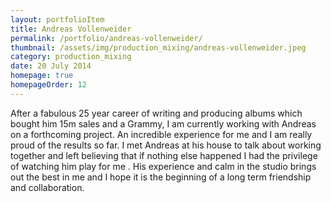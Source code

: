 ```yaml
---
layout: portfolioItem
title: Andreas Vollenweider
permalink: /portfolio/andreas-vollenweider/
thumbnail: /assets/img/production_mixing/andreas-vollenweider.jpeg
category: production_mixing
date: 20 July 2014
homepage: true
homepageOrder: 12
---
```


After a fabulous 25 year career of writing and producing albums which bought him 15m sales and a Grammy, I am currently working with Andreas on a forthcoming project. An incredible experience for me and I am really proud of the results so far. I met Andreas at his house to talk about working together and left believing that if nothing else happened I had the privilege of watching him play for me . His experience and calm in the studio brings out the best in me and I hope it is the beginning of a long term friendship and collaboration.